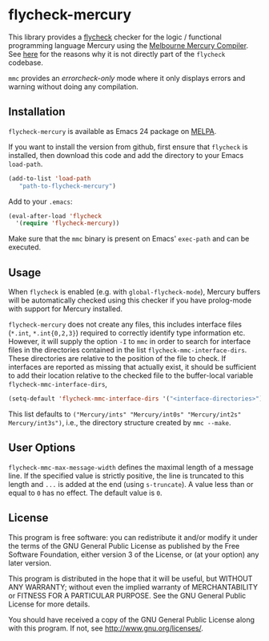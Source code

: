 flycheck-mercury
================

This library provides a [flycheck](https://github.com/flycheck/flycheck) checker
for the logic / functional programming language Mercury using the [Melbourne
Mercury Compiler](http://mercurylang.org/). See
[here](https://github.com/flycheck/flycheck/pull/295) for the reasons why it is
not directly part of the `flycheck` codebase.

`mmc` provides an *errorcheck-only* mode where it only displays errors and
warning without doing any compilation.

Installation
------------

`flycheck-mercury` is available as Emacs 24 package on
[MELPA](http://melpa.milkbox.net/).

If you want to install the version from github, first ensure that `flycheck` is
installed, then download this code and add the directory to your Emacs
`load-path`.

```lisp
(add-to-list 'load-path
   "path-to-flycheck-mercury")
```

Add to your `.emacs`:

```lisp
(eval-after-load 'flycheck
  '(require 'flycheck-mercury))
```

Make sure that the `mmc` binary is present on Emacs' `exec-path` and can be
executed.

Usage
-----

When `flycheck` is enabled (e.g. with `global-flycheck-mode`), Mercury buffers
will be automatically checked using this checker if you have prolog-mode
with support for Mercury installed.

`flycheck-mercury` does not create any files, this includes interface files
(`*.int`, `*.int{0,2,3}`) required to correctly identify type information
etc. However, it will supply the option `-I` to `mmc` in order to search for
interface files in the directories contained in the list
`flycheck-mmc-interface-dirs`. These directories are relative to the position of
the file to check. If interfaces are reported as missing that actually exist, it
should be sufficient to add their location relative to the checked file to the
buffer-local variable `flycheck-mmc-interface-dirs`,

```lisp
(setq-default 'flycheck-mmc-interface-dirs '("<interface-directories>"))
```

This list defaults to `("Mercury/ints" "Mercury/int0s" "Mercury/int2s"
Mercury/int3s")`, i.e., the directory structure created by `mmc --make`.


User Options
------------

`flycheck-mmc-max-message-width` defines the maximal length of a message line.
If the specified value is strictly positive, the line is truncated to this
length and `...` is added at the end (using `s-truncate`). A value less than or
equal to `0` has no effect. The default value is `0`.


License
-------

This program is free software: you can redistribute it and/or modify it under
the terms of the GNU General Public License as published by the Free Software
Foundation, either version 3 of the License, or (at your option) any later
version.

This program is distributed in the hope that it will be useful, but WITHOUT ANY
WARRANTY; without even the implied warranty of MERCHANTABILITY or FITNESS FOR A
PARTICULAR PURPOSE.  See the GNU General Public License for more details.

You should have received a copy of the GNU General Public License along with
this program.  If not, see http://www.gnu.org/licenses/.
